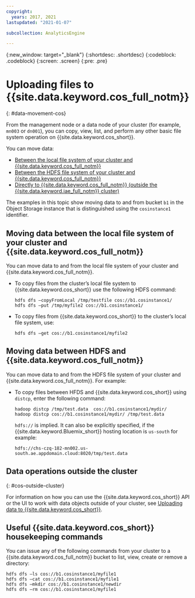 ```yaml
---
copyright:
  years: 2017, 2021
lastupdated: "2021-01-07"

subcollection: AnalyticsEngine

---
```


<!-- Attribute definitions -->
{:new_window: target="_blank"}
{:shortdesc: .shortdesc}
{:codeblock: .codeblock}
{:screen: .screen}
{:pre: .pre}

# Uploading files to {{site.data.keyword.cos_full_notm}}
{: #data-movement-cos}

From the management node or a data node of your cluster (for example, `mn003` or `dn001`), you can copy, view, list, and perform any other basic file system operation on {{site.data.keyword.cos_short}}.

You can move data:

-	[Between the local file system of your cluster and {{site.data.keyword.cos_full_notm}}](#moving-data-between-the-local-file-system-of-your-cluster-and-ibm-cloud-object-storage)
-	[Between the HDFS file system of your cluster and {{site.data.keyword.cos_full_notm}}](#moving-data-between-hdfs-and-ibm-cloud-object-storage)
-	[Directly to {{site.data.keyword.cos_full_notm}} (outside the {{site.data.keyword.iae_full_notm}} cluster)](#cos-outside-cluster)

The examples in this topic show moving data to and from bucket `b1` in the Object Storage instance that is distinguished using the  `cosinstance1` identifier.

## Moving data between the local file system of your cluster and  {{site.data.keyword.cos_full_notm}}

You can move data to and from the local file system of your cluster and {{site.data.keyword.cos_full_notm}}.

- To copy files from the cluster’s local file system to {{site.data.keyword.cos_short}} use the following HDFS command:
  ```
  hdfs dfs –copyFromLocal /tmp/testfile cos://b1.cosinstance1/
  hdfs dfs –put /tmp/myfile2 cos://b1.cosinstance1/
  ```

- To copy files from {{site.data.keyword.cos_short}} to the cluster’s local file system, use:
  ```
  hdfs dfs –get cos://b1.cosinstance1/myfile2
  ```

## Moving data between HDFS and {{site.data.keyword.cos_full_notm}}

You can move data to and from the HDFS file system of your cluster and {{site.data.keyword.cos_full_notm}}. For example:

- To copy files between HFDS and {{site.data.keyword.cos_short}} using `distcp`, enter the following command:
  ```
  hadoop distcp /tmp/test.data  cos://b1.cosinstance1/mydir/
  hadoop distcp cos://b1.cosinstance1/mydir/ /tmp/test.data
  ```

  `hdfs://` is implied. It can also be explicitly specified, if the {{site.data.keyword.Bluemix_short}} hosting location is `us-south` for example:

  ```
  hdfs://chs-czq-182-mn002.us-south.ae.appdomain.cloud:8020/tmp/test.data
  ```

## Data operations outside the cluster
{: #cos-outside-cluster}

For information on how you can use the {{site.data.keyword.cos_short}} API or the UI to work with data objects outside of your cluster, see [Uploading data to  {{site.data.keyword.cos_short}}](/docs/cloud-object-storage?topic=cloud-object-storage-upload).

## Useful {{site.data.keyword.cos_short}} housekeeping commands

You can issue any of the following commands from your cluster to a {{site.data.keyword.cos_full_notm}} bucket to list, view, create or remove a directory:
```
hdfs dfs –ls cos://b1.cosinstance1/myfile1
hdfs dfs –cat cos://b1.cosinstance1/myfile1
hdfs dfs –mkdir cos://b1.cosinstance1/newdir
hdfs dfs –rm cos://b1.cosinstance1/myfile1
```
